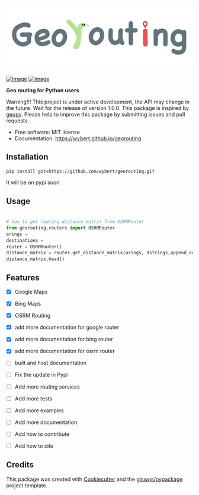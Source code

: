 
![georouting](docs/img/georouting.png)

[![image](https://img.shields.io/pypi/v/georouting.svg)](https://pypi.python.org/pypi/georouting)
[![image](https://img.shields.io/conda/vn/conda-forge/georouting.svg)](https://anaconda.org/conda-forge/georouting)


**Geo routing for Python users**

Warning!!! This project is under active development, the API may change in the future. Wait for the release of version 1.0.0. This package is inspired by [geopy](https://geopy.readthedocs.io/en/stable/). Please help to improve this package by submitting issues and pull requests.


-   Free software: MIT license
-   Documentation: https://wybert.github.io/georouting
    
## Installation

```bash
pip install git+https://github.com/wybert/georouting.git
``` 
It will be on pypi soon.
## Usage

```python

# how to get routing distance matrix from OSRMRouter
from georouting.routers import OSRMRouter
orings = 
destinations =
router = OSRMRouter()
distance_matrix = router.get_distance_matrix(orings, dstrings,append_od=True)
distance_matrix.head()
```


## Features

- [x] Google Maps
- [x] Bing Maps
- [x] OSRM Routing
- [x] add more documentation for google router
- [x] add more documentation for bing router
- [x] add more documentation for osrm router
- [ ] built and host documentation
- [ ] Fix the update in Pypi
- [ ] Add more routing services
- [ ] Add more tests
- [ ] Add more examples
- [ ] Add more documentation
- [ ] Add how to contribute
- [ ] Add how to cite



## Credits

This package was created with [Cookiecutter](https://github.com/cookiecutter/cookiecutter) and the [giswqs/pypackage](https://github.com/giswqs/pypackage) project template.
